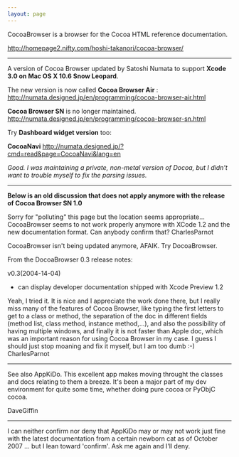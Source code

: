 ```yaml
---
layout: page
---
```


CocoaBrowser is a browser for the Cocoa HTML reference documentation.

http://homepage2.nifty.com/hoshi-takanori/cocoa-browser/

----

A version of Cocoa Browser updated by Satoshi Numata to support **Xcode 3.0 on Mac OS X 10.6 Snow Leopard**.

The new version is now called **Cocoa Browser Air** :
http://numata.designed.jp/en/programming/cocoa-browser-air.html


**Cocoa Browser SN** is no longer maintained.
http://numata.designed.jp/en/programming/cocoa-browser-sn.html

Try **Dashboard widget version** too:

**CocoaNavi**
http://numata.designed.jp/?cmd=read&page=CocoaNavi&lang=en

*Good. I was maintaining a private, non-metal version of Docoa, but I didn't want to trouble myself to fix the parsing issues.*

----


**Below is an old discussion that does not apply anymore with the release of Cocoa Browser SN 1.0**

Sorry for "polluting" this page but the location seems appropriate...
CocoaBrowser seems to not work properly anymore with XCode 1.2 and the new documentation format. Can anybody confirm that? CharlesParnot

CocoaBrowser isn't being updated anymore, AFAIK. Try DocoaBrowser.

From the DocoaBrowser 0.3 release notes:

v0.3(2004-14-04)
- can display developer documentation shipped with Xcode Preview 1.2

Yeah, I tried it. It is nice and I appreciate the work done there, but I really miss many of the features of Cocoa Browser, like typing the first letters to get to a class or method, the separation of the doc in different fields (method list, class method, instance method,...), and also the possibility of having multiple windows, and finally it is not faster than Apple doc, which was an important reason for using Cocoa Browser in my case. I guess I should just stop moaning and fix it myself, but I am too dumb  :-) CharlesParnot

----

See also AppKiDo. This excellent app makes moving throught the classes and docs relating to them a breeze. It's been a major part of my dev environment for quite some time, whether doing pure cocoa or PyObjC cocoa.

DaveGiffin

----

I can neither confirm nor deny that AppKiDo may or may not work just fine with the latest documentation from a certain newborn cat as of October 2007 ... but I lean toward 'confirm'. Ask me again and I'll deny.
